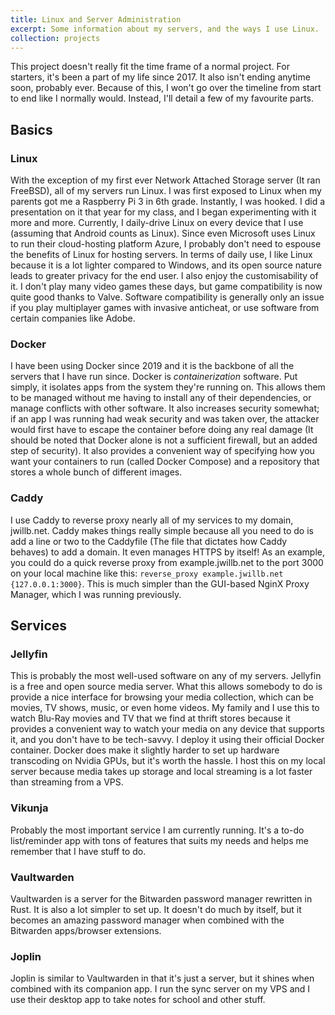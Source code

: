 ```yaml
---
title: Linux and Server Administration
excerpt: Some information about my servers, and the ways I use Linux.
collection: projects
---
```

This project doesn't really fit the time frame of a normal project. For starters, it's been a part of my life since 2017. It also isn't ending anytime soon, probably ever. Because of this, I won't go over the timeline from start to end like I normally would. Instead, I'll detail a few of my favourite parts.
## Basics
### Linux
With the exception of my first ever Network Attached Storage server (It ran FreeBSD), all of my servers run Linux. I was first exposed to Linux when my parents got me a Raspberry Pi 3 in 6th grade. Instantly, I was hooked. I did a presentation on it that year for my class, and I began experimenting with it more and more. Currently, I daily-drive Linux on every device that I use (assuming that Android counts as Linux). Since even Microsoft uses Linux to run their cloud-hosting platform Azure, I probably don't need to espouse the benefits of Linux for hosting servers. In terms of daily use, I like Linux because it is a lot lighter compared to Windows, and its open source nature leads to greater privacy for the end user. I also enjoy the customisability of it. I don't play many video games these days, but game compatibility is now quite good thanks to Valve. Software compatibility is generally only an issue if you play multiplayer games with invasive anticheat, or use software from certain companies like Adobe.
### Docker
I have been using Docker since 2019 and it is the backbone of all the servers that I have run since. Docker is *containerization* software. Put simply, it isolates apps from the system they're running on. This allows them to be managed without me having to install any of their dependencies, or manage conflicts with other software. It also increases security somewhat; if an app I was running had weak security and was taken over, the attacker would first have to escape the container before doing any real damage (It should be noted that Docker alone is not a sufficient firewall, but an added step of security). It also provides a convenient way of specifying how you want your containers to run (called Docker Compose) and a repository that stores a whole bunch of different images.
### Caddy
I use Caddy to reverse proxy nearly all of my services to my domain, jwillb.net. Caddy makes things really simple because all you need to do is add a line or two to the Caddyfile (The file that dictates how Caddy behaves) to add a domain. It even manages HTTPS by itself! As an example, you could do a quick reverse proxy from example.jwillb.net to the port 3000 on your local machine like this: `reverse_proxy example.jwillb.net {127.0.0.1:3000}`. This is much simpler than the GUI-based NginX Proxy Manager, which I was running previously.
## Services
### Jellyfin
This is probably the most well-used software on any of my servers. Jellyfin is a free and open source media server. What this allows somebody to do is provide a nice interface for browsing your media collection, which can be movies, TV shows, music, or even home videos. My family and I use this to watch Blu-Ray movies and TV that we find at thrift stores because it provides a convenient way to watch your media on any device that supports it, and you don't have to be tech-savvy. I deploy it using their official Docker container. Docker does make it slightly harder to set up hardware transcoding on Nvidia GPUs, but it's worth the hassle. I host this on my local server because media takes up storage and local streaming is a lot faster than streaming from a VPS.
### Vikunja
Probably the most important service I am currently running. It's a to-do list/reminder app with tons of features that suits my needs and helps me remember that I have stuff to do.
### Vaultwarden
Vaultwarden is a server for the Bitwarden password manager rewritten in Rust. It is also a lot simpler to set up. It doesn't do much by itself, but it becomes an amazing password manager when combined with the Bitwarden apps/browser extensions.
### Joplin
Joplin is similar to Vaultwarden in that it's just a server, but it shines when combined with its companion app. I run the sync server on my VPS and I use their desktop app to take notes for school and other stuff.
